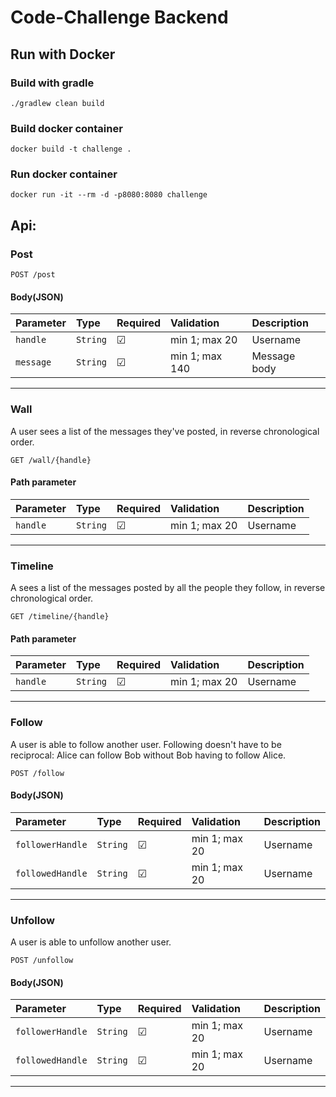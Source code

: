# Code-Challenge Backend

## Run with Docker

### Build with gradle

    ./gradlew clean build

### Build docker container

    docker build -t challenge .

### Run docker container

    docker run -it --rm -d -p8080:8080 challenge
 

## Api:

### Post

```http
POST /post
```
#### Body(JSON)

| Parameter | Type | Required | Validation | Description |
| :--- | :--- | :--- | :--- | :--- |
| `handle`  | `String` | &#9745; | min 1; max 20  | Username |
| `message` | `String` | &#9745; | min 1; max 140 | Message body|

----

### Wall

A user sees a list of the messages they've posted, in reverse chronological order.


```http
GET /wall/{handle}
```
#### Path parameter

| Parameter | Type | Required | Validation | Description |
| :--- | :--- | :--- | :--- | :--- |
| `handle`  | `String` | &#9745; | min 1; max 20  | Username |

----

### Timeline

A sees a list of the messages posted by all the people they follow, in reverse chronological order.

```http
GET /timeline/{handle}
```
#### Path parameter

| Parameter | Type | Required | Validation | Description |
| :--- | :--- | :--- | :--- | :--- |
| `handle`  | `String` | &#9745; | min 1; max 20  | Username |

----

### Follow

A user is able to follow another user. Following doesn't have to be reciprocal: Alice can follow Bob without Bob having to follow Alice.

```http
POST /follow
```
#### Body(JSON)

| Parameter | Type | Required | Validation | Description |
| :--- | :--- | :--- | :--- | :--- |
| `followerHandle`  | `String` | &#9745; | min 1; max 20  | Username |
| `followedHandle`  | `String` | &#9745; | min 1; max 20  | Username |

----

### Unfollow

A user is able to unfollow another user. 

```http
POST /unfollow
```
#### Body(JSON)

| Parameter | Type | Required | Validation | Description |
| :--- | :--- | :--- | :--- | :--- |
| `followerHandle`  | `String` | &#9745; | min 1; max 20  | Username |
| `followedHandle`  | `String` | &#9745; | min 1; max 20  | Username |

----
